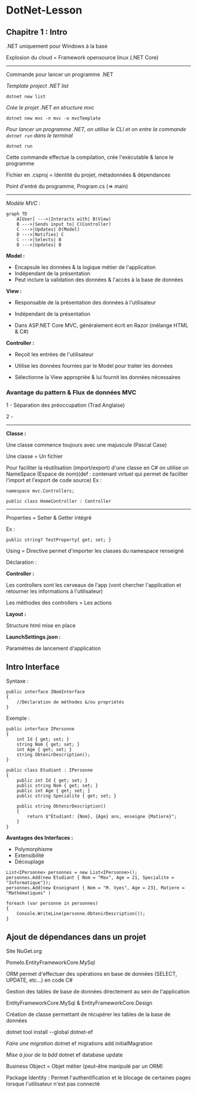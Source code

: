 # DotNet-Lesson

## Chapitre 1 : Intro

.NET uniquement pour Windows à la base

Explosion du cloud = Framework opensource linux (.NET Core)

---

Commande pour lancer un programme .NET

*Template project .NET list*

```
dotnet new list
```

*Crée le projet .NET en structure mvc*

```
dotnet new mvc -n mvc -o mvcTemplate
```

*Pour lancer un programme .NET, on utilise le CLI et on entre la commande `dotnet run` dans le terminal*

```
dotnet run
```

Cette commande effectue la compilation, crée l'exécutable & lance le programme

Fichier en .csproj = Identité du projet, métadonnées & dépendances

Point d'entré du programme, Program.cs (=> main)

---

*Modèle MVC :*

<!-- ![alt text](image.png) -->

```mermaid
graph TD
    A[User] --->|Interacts with| B(View)
    B --->|Sends input to| C(Controller)
    C --->|Updates| D(Model)
    D --->|Notifies| C
    C --->|Selects| B
    D --->|Updates| B
```

**Model :**

- Encapsule les données & la logique métier de l'application
- Indépendant de la présentation
- Peut inclure la validation des données & l'accès à la base de données

**View :**

- Responsable de la présentation des données à l'utilisateur

- Indépendant de la présentation

- Dans ASP.NET Core MVC, généralement écrit en Razor (mélange HTML & C#)

**Controller :**

- Reçoit les entrées de l'utilisateur

- Utilise les données fournies par le Model pour traiter les données

- Sélectionne la View appropriée & lui fournit les données nécessaires

### Avantage du pattern & Flux de données MVC

1 - Séparation des préoccupation (Trad Anglaise)

2 - 

---

**Classe :**

Une classe commence toujours avec une majuscule (Pascal Case)

Une classe = Un fichier

Pour faciliter la réutilisation (import/export) d'une classe en C# on utilise un NameSpace (Espace de nom)(def : contenant virtuel qui permet de faciliter l'import et l'export de code source)
Ex :

```
namespace mvc.Controllers;

public class HomeController : Controller
```

---

Properties = Setter & Getter intégré

Ex : 

```
public string? TestProperty{ get; set; }
```

Using = Directive permet d'importer les classes du namespace renseigné

Déclaration :

**Controller :**

Les controllers sont les cerveaux de l'app (vont chercher l'application et retourner les informations à l'utilisateur)

Les méthodes des controllers = Les actions

**Layout :**

Structure html mise en place

**LaunchSettings.json :**

Paramètres de lancement d'application


## Intro Interface

Syntaxe :

```
public interface INomInterface
{
    //Déclaration de méthodes &/ou propriétés
}
```

Exemple :

```
public interface IPersonne
{
    int Id { get; set; }
    string Nom { get; set; }
    int Age { get; set; }
    string ObtenirDescription();
}
```

```
public class Etudiant : IPersonne
{
    public int Id { get; set; }
    public string Nom { get; set; }
    public int Age { get; set; }
    public string Specialite { get; set; }

    public string ObtenirDescription()
    {
        return $"Étudiant: {Nom}, {Age} ans, enseigne {Matiere}";
    }
}
```

**Avantages des Interfaces :**

- Polymorphisme
- Extensibilité
- Découplage

```
List<IPersonne> personnes = new List<IPersonne>();
personnes.Add(new Etudiant { Nom = "Max", Age = 21, Specialite = "Informatique"});
personnes.Add(new Enseignant { Nom = "M. Vyes", Age = 23}, Matiere = "Mathématiques" )

foreach (var personne in personnes)
{
    Console.WriteLine(personne.ObtenirDescription());
}
```

## Ajout de dépendances dans un projet 

Site NuGet.org

Pomelo.EntityFrameworkCore.MySql

ORM permet d'effectuer des opérations en base de données (SELECT, UPDATE, etc...) en code C#

Gestion des tables de base de données directement au sein de l'application

EntityFrameworkCore.MySql & EntityFrameworkCore.Design

Création de classe permettant de récupérer les tables de la base de données

dotnet tool install --global dotnet-ef

*Faire une migration*
dotnet ef migrations add initialMagration

*Mise à jour de la bdd*
dotnet ef database update

Business Object = Objet métier (peut-être manipulé par un ORM)

Package Identity : Permet l'authentification et le blocage de certaines pages lorsque l'utilisateur n'est pas connecté